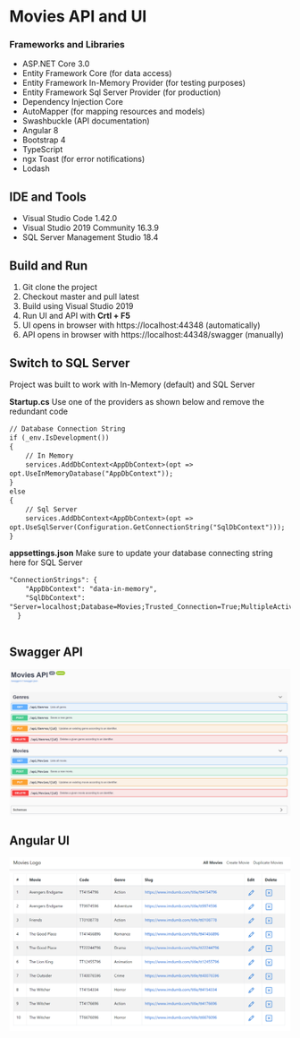 # Movies API and UI

### Frameworks and Libraries

* ASP.NET Core 3.0
* Entity Framework Core (for data access)
* Entity Framework In-Memory Provider (for testing purposes)
* Entity Framework Sql Server Provider (for production)
* Dependency Injection Core
* AutoMapper (for mapping resources and models)
* Swashbuckle (API documentation)
* Angular 8
* Bootstrap 4
* TypeScript
* ngx Toast (for error notifications)
* Lodash

## IDE and Tools

* Visual Studio Code 1.42.0
* Visual Studio 2019 Community 16.3.9
* SQL Server Management Studio 18.4

## Build and Run

1. Git clone the project
2. Checkout master and pull latest
3. Build using Visual Studio 2019
3. Run UI and API with **Crtl + F5**
4. UI opens in browser with https://localhost:44348 (automatically)
5. API opens in browser with https://localhost:44348/swagger (manually)

## Switch to SQL Server

Project was built to work with In-Memory (default) and SQL Server

**Startup.cs** Use one of the providers as shown below and remove the redundant code

```
// Database Connection String
if (_env.IsDevelopment())
{
    // In Memory
    services.AddDbContext<AppDbContext>(opt => opt.UseInMemoryDatabase("AppDbContext"));
}
else
{
    // Sql Server
    services.AddDbContext<AppDbContext>(opt => opt.UseSqlServer(Configuration.GetConnectionString("SqlDbContext")));
}
```

**appsettings.json** Make sure to update your database connecting string here for SQL Server

```
"ConnectionStrings": {
    "AppDbContext": "data-in-memory",
    "SqlDbContext": "Server=localhost;Database=Movies;Trusted_Connection=True;MultipleActiveResultSets=true"
  }
  
```

## Swagger API

![Algorithm schema](api.png)

## Angular UI

![Algorithm schema](ui.png)
